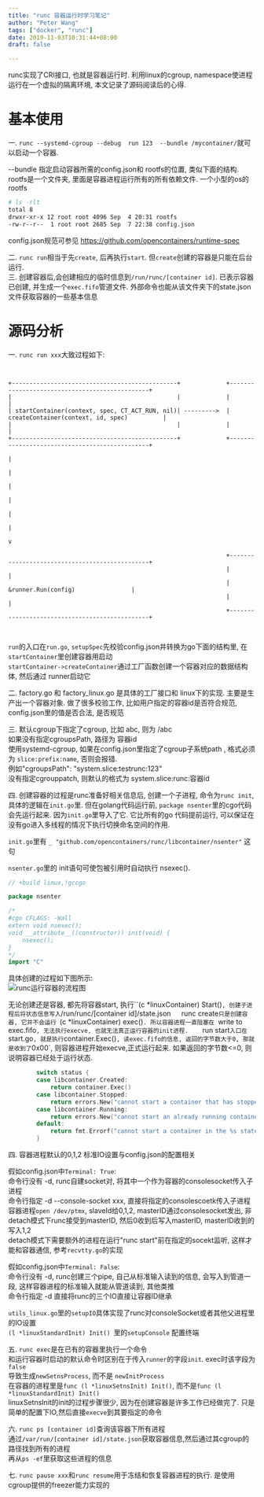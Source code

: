```yaml
---
title: "runc 容器运行时学习笔记"
author: "Peter Wang"
tags: ["docker", "runc"]
date: 2019-11-03T10:31:44+08:00
draft: false

---
```


runc实现了CRI接口, 也就是容器运行时. 利用linux的cgroup, namespace使进程运行在一个虚拟的隔离环境, 本文记录了源码阅读后的心得.  

<!--more-->

# 基本使用
一. `runc --systemd-cgroup --debug  run 123  --bundle /mycontainer/`就可以启动一个容器.

--bundle 指定启动容器所需的config.json和 rootfs的位置, 类似下面的结构.  
rootfs是一个文件夹, 里面是容器进程运行所有的所有依赖文件. 一个小型的os的rootfs  
``` bash
# ls -rlt
total 8
drwxr-xr-x 12 root root 4096 Sep  4 20:31 rootfs
-rw-r--r--  1 root root 2685 Sep  7 22:38 config.json
```

config.json规范可参见 https://github.com/opencontainers/runtime-spec



二. `runc run`相当于先`create`, 后再执行`start`. 但`create`创建的容器是只能在后台运行.   
三. 创建容器后,会创建相应的临时信息到`/run/runc/[container id]`. 已表示容器已创建, 并生成一个`exec.fifo`管道文件.  外部命令也能从该文件夹下的state.json文件获取容器的一些基本信息


# 源码分析
一. `runc run xxx`大致过程如下:
```
                                                                                                               
                                                                                                               
+-----------------------------------------------+             +-----------------------------------------------+
|                                               |             |                                               |
| startContainer(context, spec, CT_ACT_RUN, nil)| --------->  |   createContainer(context, id, spec)          |
|                                               |             |                                               |
+-----------------------------------------------+             +-----------------------------------------------+
                                                                                      |                        
                                                                                      |                        
                                                                                      |                        
                                                                                      |                        
                                                                                      |                        
                                                                                      |                        
                                                                                      v                        
                                                                                                               
                                                              +-----------------------------------------------+
                                                              |                                               |
                                                              |            &runner.Run(config)                |
                                                              |                                               |
                                                              +-----------------------------------------------+
                                                                                                               
                                                                                                                
```

`run`的入口在`run.go`, `setupSpec`先校验config.json并转换为go下面的结构里,  在`startContainer`里创建容器用启动  
`startContainer->createContainer`通过工厂函数创建一个容器对应的数据结构体, 然后通过 runner启动它  

二. factory.go 和 factory_linux.go 是具体的工厂接口和 linux下的实现. 主要是生产出一个容器对象. 做了很多校验工作, 比如用户指定的容器id是否符合规范, config.json里的值是否合法, 是否规范  

三. 默认cgroup下指定了cgroup, 比如 abc, 则为 /abc  
如果没有指定cgroupsPath, 路径为 容器id  
使用systemd-cgroup, 如果在config.json里指定了cgroup子系统path , 格式必须为 `slice:prefix:name`, 否则会报错.   
例如"cgroupsPath":   "system.slice:testrunc:123"   
没有指定cgrouppatch, 则默认的格式为	system.slice:runc:容器id  

四. 创建容器的过程是runc准备好相关信息后, 创建一个子进程, 命令为`runc init`, 具体的逻辑在`init.go`里. 但在golang代码运行前, `package nsenter`里的cgo代码会先运行起来. 因为`init.go`里导入了它. 它比所有的go 代码提前运行, 可以保证在没有go进入多线程的情况下执行切换命名空间的作用. 

`init.go`里有 `_ "github.com/opencontainers/runc/libcontainer/nsenter"` 这句

`nsenter.go`里的 init语句可使包被引用时自动执行 nsexec().  
``` go
// +build linux,!gccgo

package nsenter

/*
#cgo CFLAGS: -Wall
extern void nsexec();
void __attribute__((constructor)) init(void) {
	nsexec();
}
*/
import "C"
```

具体创建的过程如下图所示:  
![runc运行容器的流程图](/img/runc.png)


无论创建还是容器, 都先将容器start, 执行``(c *linuxContainer) Start()` , 创建子进程后将状态信息写入 `/run/runc/[container id]/state.json`  
`runc create`只是创建容器, 它并不会运行 `(c *linuxContainer) exec()`. 所以容器进程一直阻塞在 `write to exec.fifo`, 无法执行execve, 也就无法真正运行容器的init进程.   
`run start`入口在`start.go`, 就是执行`container.Exec()`, 读exec.fifo的信息, 返回的字节数大于0, 那就是收到了`0x00`, 则容器进程开始execve,正式运行起来.  如果返回的字节数<=0, 则说明容器已经处于运行状态. 
``` go
		switch status {
		case libcontainer.Created:
			return container.Exec()
		case libcontainer.Stopped:
			return errors.New("cannot start a container that has stopped")
		case libcontainer.Running:
			return errors.New("cannot start an already running container")
		default:
			return fmt.Errorf("cannot start a container in the %s state\n", status)
        }
```
四. 容器进程默认的0,1,2 标准IO设置与config.json的配置相关

假如config.json中`Terminal: True`:  
命令行没有 -d, runc自建socket对, 将其中一个作为容器的consolesocket传入子进程  
命令行指定 -d --console-socket xxx, 直接将指定的consolescoetk传入子进程  
容器进程`open /dev/ptmx`, slaveId给0,1,2, masterID通过consolesocket发出, 
非detach模式下runc接受到masterID, 然后0收到后写入masterID, masterID收到的写入1,2   
detach模式下需要额外的进程在运行"runc start"前在指定的socekt监听, 这样才能和容器通信, 参考`recvtty.go`的实现  

假如config.json中`Terminal: False`:  
命令行没有 -d, runc创建三个pipe, 自己从标准输入读到的信息, 会写入到管道一段, 这样容器进程的标准输入就能从管道读到, 其他类推   
命令行指定 -d  直接将runc的三个IO直接让容器ID继承  

`utils_linux.go`里的`setupIO`具体实现了runc对consoleSocket或者其他父进程里的IO设置  
`(l *linuxStandardInit) Init() `里的`setupConsole` 配置终端  

五. `runc exec`是在已有的容器里执行一个命令  
和运行容器时启动的默认命令时区别在于传入`runner`的字段`init`.  exec时该字段为`false`   
导致生成`newSetnsProcess`, 而不是 `newInitProcess`  
在容器的进程里是`func (l *linuxSetnsInit) Init()`, 而不是`func (l *linuxStandardInit) Init()`  
linuxSetnsInit的init的过程步骤很少, 因为在创建容器是许多工作已经做完了. 只是简单的配置下IO,然后直接`execve`到其要指定的命令  

六. `runc ps [container id]`查询该容器下所有进程  
通过`/var/run/[container id]/state.json`获取容器信息,然后通过其cgroup的路径找到所有的进程  
再从`ps -ef`里获取这些进程的信息  

七. `runc pause xxx`和`runc resume`用于冻结和恢复容器进程的执行.  是使用cgroup提供的freezer能力实现的  
